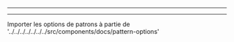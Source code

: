 - - -
- - -

Importer les options de patrons à partie de '../../../../../../../src/components/docs/pattern-options'

<PatternOptions pattern='shin' />


